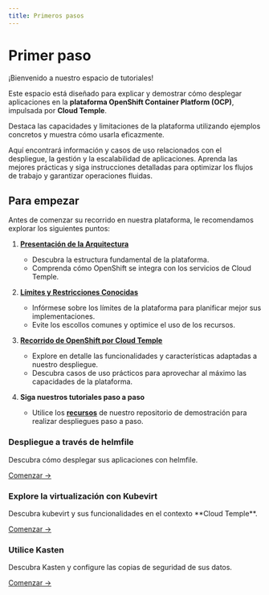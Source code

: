 ```yaml
---
title: Primeros pasos
---
```


# Primer paso

¡Bienvenido a nuestro espacio de tutoriales!

Este espacio está diseñado para explicar y demostrar cómo desplegar aplicaciones en la **plataforma OpenShift Container Platform (OCP)**, impulsada por **Cloud Temple**.

Destaca las capacidades y limitaciones de la plataforma utilizando ejemplos concretos y muestra cómo usarla eficazmente.

Aquí encontrará información y casos de uso relacionados con el despliegue, la gestión y la escalabilidad de aplicaciones. Aprenda las mejores prácticas y siga instrucciones detalladas para optimizar los flujos de trabajo y garantizar operaciones fluidas.

## Para empezar

Antes de comenzar su recorrido en nuestra plataforma, le recomendamos explorar los siguientes puntos:

1. [**Presentación de la Arquitectura**](../concepts.md#architecture-générale-de-la-plateforme)
   - Descubra la estructura fundamental de la plataforma.
   - Comprenda cómo OpenShift se integra con los servicios de Cloud Temple.

2. [**Límites y Restricciones Conocidas**](../concepts.md#limites-actuelles-de-loffre-redhat-openshift-en-environnement-secnumcloud)
   - Infórmese sobre los límites de la plataforma para planificar mejor sus implementaciones.
   - Evite los escollos comunes y optimice el uso de los recursos.

3. [**Recorrido de OpenShift por Cloud Temple**](../quickstart.md)
   - Explore en detalle las funcionalidades y características adaptadas a nuestro despliegue.
   - Descubra casos de uso prácticos para aprovechar al máximo las capacidades de la plataforma.

4. **Siga nuestros tutoriales paso a paso**
   - Utilice los [**recursos**](https://github.com/Cloud-Temple/product-openshift-how-to/tree/main) de nuestro repositorio de demostración para realizar despliegues paso a paso.

<div class="card-grid">
  <div class="card">
    <h3>Despliegue a través de helmfile</h3>
    <p>Descubra cómo desplegar sus aplicaciones con helmfile.</p>
    <a href="./deploy-through-helmfile" class="card-link">Comenzar &rarr;</a>
  </div>
  <div class="card">
    <h3>Explore la virtualización con Kubevirt</h3>
    <p>Descubra kubevirt y sus funcionalidades en el contexto **Cloud Temple**.</p>
    <a href="./deploy-vm-with-kubevirt" class="card-link">Comenzar &rarr;</a>
  </div>
  <div class="card">
    <h3>Utilice Kasten</h3>
    <p>Descubra Kasten y configure las copias de seguridad de sus datos.</p>
    <a href="./using-kasten" class="card-link">Comenzar &rarr;</a>
  </div>
</div>
